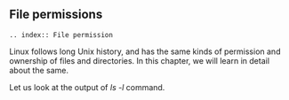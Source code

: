 ## File permissions

```eval_rst
.. index:: File permission
```

Linux follows long Unix history, and has the same kinds of permission and
ownership of files and directories. In this chapter, we will learn in detail
about the same.

Let us look at the output of *ls -l* command.


